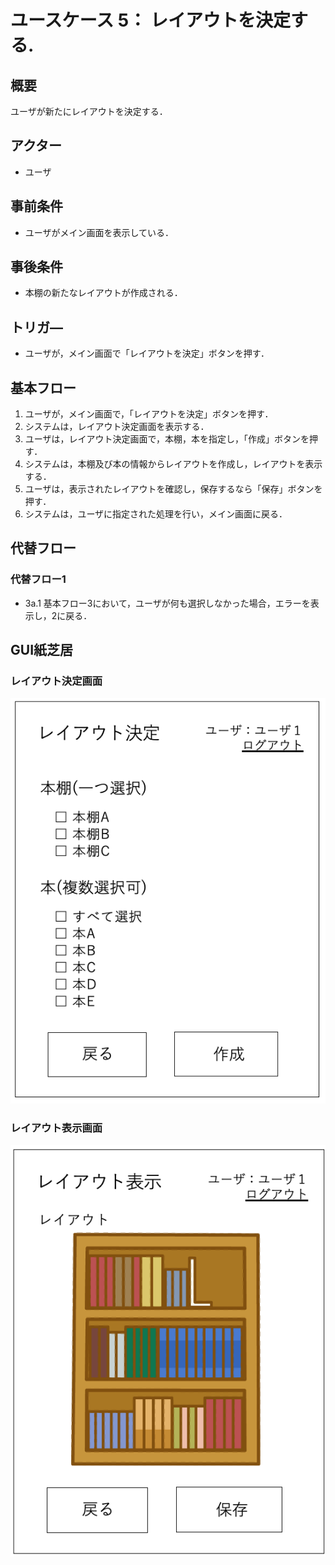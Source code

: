 # ユースケース 5： レイアウトを決定する.

## 概要
ユーザが新たにレイアウトを決定する．

## アクター
- ユーザ

## 事前条件
- ユーザがメイン画面を表示している．

## 事後条件
- 本棚の新たなレイアウトが作成される．

## トリガ―
- ユーザが，メイン画面で「レイアウトを決定」ボタンを押す．

## 基本フロー
1. ユーザが，メイン画面で，「レイアウトを決定」ボタンを押す．
2. システムは，レイアウト決定画面を表示する．
3. ユーザは，レイアウト決定画面で，本棚，本を指定し，「作成」ボタンを押す．
4. システムは，本棚及び本の情報からレイアウトを作成し，レイアウトを表示する．
5. ユーザは，表示されたレイアウトを確認し，保存するなら「保存」ボタンを押す．
6. システムは，ユーザに指定された処理を行い，メイン画面に戻る．

## 代替フロー
### 代替フロー1
- 3a.1  基本フロー3において，ユーザが何も選択しなかった場合，エラーを表示し，2に戻る．

## GUI紙芝居
### レイアウト決定画面
![レイアウト決定画面](img/makinglayout.png)


### レイアウト表示画面
![レイアウト表示画面](img/makinglayout2.png)
